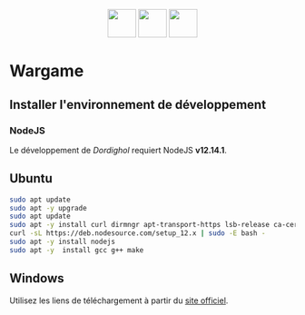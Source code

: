 <p align="center">
    <a target="_blank" href="https://cas.umontpellier.fr/cas/login?service=https://ent.umontpellier.fr/uPortal/Login" alt="logo umontpellier">
        <img src="https://upload.wikimedia.org/wikipedia/fr/2/2d/Logo_universit%C3%A9_montpellier.png" width="50" height="50"></a>
    <a target="_blank" href="https://trello.com/b/BCN5lHZe/wargame" alt="trello">
    	<img src="https://image.flaticon.com/icons/svg/732/732252.svg" width="50" height="50"></a>
    <a target="_blank" href="https://github.com/GraciaMoulisKevin/Wargame/blob/master/enonce.pdf" alt="enonce">
    	<img src="https://image.flaticon.com/icons/svg/136/136522.svg" width="50" height="50"></a>
</p>

# Wargame

## Installer l'environnement de développement

### NodeJS

Le développement de *Dordighol* requiert NodeJS **v12.14.1**.

Ubuntu
---
```bash
sudo apt update
sudo apt -y upgrade
sudo apt update
sudo apt -y install curl dirmngr apt-transport-https lsb-release ca-certificates
curl -sL https://deb.nodesource.com/setup_12.x | sudo -E bash -
sudo apt -y install nodejs
sudo apt -y  install gcc g++ make
```
Windows
---
Utilisez les liens de téléchargement à partir du [site officiel](https://nodejs.org/en/download/).